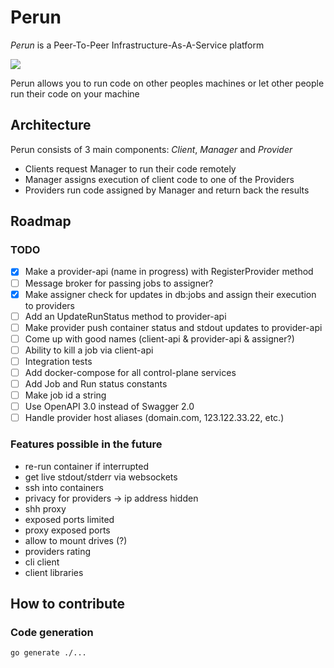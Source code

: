 # Perun

_Perun_ is a Peer-To-Peer Infrastructure-As-A-Service platform

![](https://upload.wikimedia.org/wikipedia/commons/e/e4/Thunder_mark_%283%29.svg)

Perun allows you to run code on other peoples machines or let other people run their code on your machine

## Architecture

Perun consists of 3 main components: _Client_, _Manager_ and _Provider_

- Clients request Manager to run their code remotely
- Manager assigns execution of client code to one of the Providers
- Providers run code assigned by Manager and return back the results

## Roadmap

### TODO

- [x] Make a provider-api (name in progress) with RegisterProvider method
- [ ] Message broker for passing jobs to assigner?
- [x] Make assigner check for updates in db:jobs and assign their execution to providers
- [ ] Add an UpdateRunStatus method to provider-api
- [ ] Make provider push container status and stdout updates to provider-api
- [ ] Come up with good names (client-api & provider-api & assigner?)
- [ ] Ability to kill a job via client-api
- [ ] Integration tests
- [ ] Add docker-compose for all control-plane services
- [ ] Add Job and Run status constants
- [ ] Make job id a string
- [ ] Use OpenAPI 3.0 instead of Swagger 2.0
- [ ] Handle provider host aliases (domain.com, 123.122.33.22, etc.)

### Features possible in the future
- re-run container if interrupted
- get live stdout/stderr via websockets
- ssh into containers
- privacy for providers -> ip address hidden
- shh proxy
- exposed ports limited
- proxy exposed ports
- allow to mount drives (?)
- providers rating
- cli client
- client libraries

## How to contribute

### Code generation

```shell
go generate ./...
```

